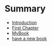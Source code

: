 # Summary

* [Introduction](README.md)
* [First Chapter](chapter1.md)
* [MyBook](mybook.md)
* [have a new book](have-a-new-book.md)

